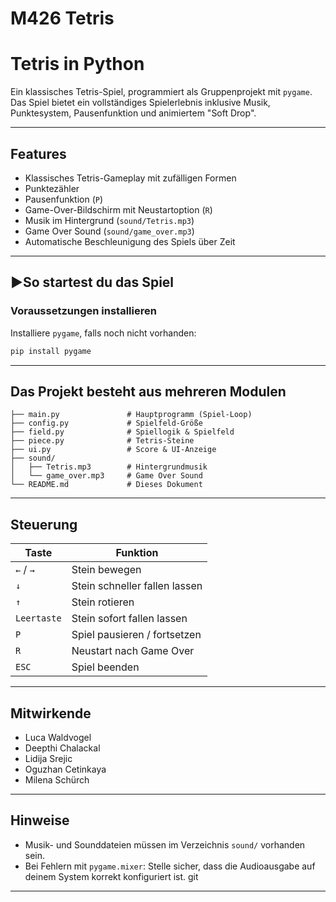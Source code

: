 # M426 Tetris
# Tetris in Python

Ein klassisches Tetris-Spiel, programmiert als Gruppenprojekt mit `pygame`.  
Das Spiel bietet ein vollständiges Spielerlebnis inklusive Musik, Punktesystem, Pausenfunktion und animiertem "Soft Drop".

---

## Features

- Klassisches Tetris-Gameplay mit zufälligen Formen  
- Punktezähler  
- Pausenfunktion (`P`)  
- Game-Over-Bildschirm mit Neustartoption (`R`)  
- Musik im Hintergrund (`sound/Tetris.mp3`)  
- Game Over Sound (`sound/game_over.mp3`)  
- Automatische Beschleunigung des Spiels über Zeit  

---

## ▶So startest du das Spiel

### Voraussetzungen installieren

Installiere `pygame`, falls noch nicht vorhanden:

```bash
pip install pygame
```

---

## Das Projekt besteht aus mehreren Modulen

```
├── main.py               # Hauptprogramm (Spiel-Loop)
├── config.py             # Spielfeld-Größe
├── field.py              # Spiellogik & Spielfeld
├── piece.py              # Tetris-Steine
├── ui.py                 # Score & UI-Anzeige
├── sound/
│   ├── Tetris.mp3        # Hintergrundmusik
│   └── game_over.mp3     # Game Over Sound
└── README.md             # Dieses Dokument
```

---

## Steuerung 

| Taste       | Funktion                      |
| ----------- | ----------------------------- |
| `←` / `→`   | Stein bewegen                 |
| `↓`         | Stein schneller fallen lassen |
| `↑`         | Stein rotieren                |
| `Leertaste` | Stein sofort fallen lassen    |
| `P`         | Spiel pausieren / fortsetzen  |
| `R`         | Neustart nach Game Over       |
| `ESC`       | Spiel beenden                 |

---

## Mitwirkende

- Luca Waldvogel  
- Deepthi Chalackal  
- Lidija Srejic  
- Oguzhan Cetinkaya  
- Milena Schürch  

---

## Hinweise 

- Musik- und Sounddateien müssen im Verzeichnis `sound/` vorhanden sein.  
- Bei Fehlern mit `pygame.mixer`: Stelle sicher, dass die Audioausgabe auf deinem System korrekt konfiguriert ist.
git 

---
